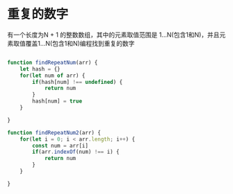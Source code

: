 # 重复的数字

有一个长度为N + 1 的整数数组，其中的元素取值范围是 1...N(包含1和N)，并且元素取值覆盖1...N(包含1和N)编程找到重复的数字


```js

function findRepeatNum(arr) {
    let hash = {}
    for(let num of arr) {
        if(hash[num] !== undefined) {
            return num
        }
        hash[num] = true
    }

}

function findRepeatNum2(arr) {
    for(let i = 0; i < arr.length; i++) {
        const num = arr[i]
        if(arr.indexOf(num) !== i) {
            return num
        }
    }

}

````